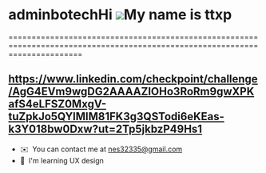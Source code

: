 # adminbotechHi ![](https://user-images.githubusercontent.com/18350557/176309783-0785949b-9127-417c-8b55-ab5a4333674e.gif)My name is ttxp
============================================================================================================================

https://www.linkedin.com/checkpoint/challenge/AgG4EVm9wgDG2AAAAZIOHo3RoRm9gwXPKafS4eLFSZ0MxgV-tuZpkJo5QYlMIM81FK3g3QSTodi6eKEas-k3Y018bw0Dxw?ut=2Tp5jkbzP49Hs1
--------------------------------------------------------------------------------------------------------------------------------------------------------------

* ✉️  You can contact me at [nes32335@gmail.com](mailto:nes32335@gmail.com)
* 🧠  I'm learning UX design

